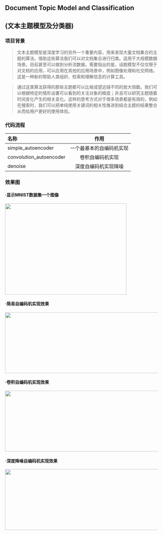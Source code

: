 ## Document Topic Model and Classification
## (文本主题模型及分类器)

### 项目背景
>  文本主题模型是深度学习的另外一个重要内容，用来发现大量文档集合的主题的算法。借助这些算法我们可以对文档集合进行归类。适用于大规模数据场景。目前甚至可以做到分析流数据。需要指出的是，话题模型不仅仅限于对文档的应用，可以应用在其他的应用场景中，例如图像处理和社交网络。这是一种新的帮助人类组织、检索和理解信息的计算工具。

> 通过这类算法获得的那些主题都可以比喻成望远镜不同的放大倍数。我们可以根据特定的情形设置可以看到的关注对象的精度；并且可以研究主题随着时间变化产生的相关变化。这样的思考方式对于很多场景都是有效的，例如在搜索时，我们可以把单纯使用关键词的相关性推进到结合主题的结果整合从而给用户更好的使用体验。
  
### 代码流程
|名称|作用|
|:-------------|:-------------:|
|simple_autoencoder|一个最基本的自编码机实现|
|convolution_autoencoder|卷积自编码机实现|
|denoise|深度自编码机实现降噪|

### 效果图
#### ·显示MNIST数据集一个图像
<img width="400" height="300" src="./images/target.png"/>

#### ·简易自编码机实现效果
<img width="800" height="200" src="./images/result.png"/>

#### ·卷积自编码机实现效果
<img width="800" height="200" src="./images/convolution_result.png"/>

#### ·深度降噪自编码机实现效果
<img width="800" height="200" src="./images/denoise.png"/>
